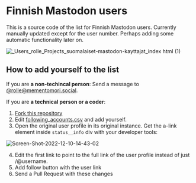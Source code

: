 # Finnish Mastodon users

This is a source code of the list for Finnish Mastodon users. Currently manually updated except for the user number. Perhaps adding some automatic functionality later on.

![_Users_rolle_Projects_suomalaiset-mastodon-kayttajat_index html (1)](https://user-images.githubusercontent.com/1534150/206854327-2919be07-6793-4edd-be1e-5211570f0c58.png)

## How to add yourself to the list

If you are **a non-techincal person**: Send a message to [@rolle@mementomori.social](https://mementomori.social/@rolle).

If you are **a technical person or a coder**:

1. [Fork this repository](https://github.com/ronilaukkarinen/finnish-mastodon-users/fork)
2. Edit [following_accounts.csv](https://github.com/ronilaukkarinen/finnish-mastodon-users/blob/master/following_accounts.csv) and add yourself.
3. Open the original user profile in its original instance. Get the a-link element inside `status__info` div with your developer tools:

![Screen-Shot-2022-12-10-14-43-02](https://user-images.githubusercontent.com/1534150/206855747-c9d1066c-4abd-479a-8583-50595158a00a.png)

4. Edit the first link to point to the full link of the user profile instead of just /@username.
5. Add follow button with the user link
6. Send a Pull Request with these changes
